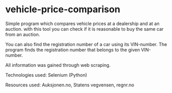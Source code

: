 # vehicle-price-comparison

Simple program which compares vehicle prices at a dealership and at an auction. with this tool you can check if it is reasonable to buy the same car from an auction.

You can also find the registration number of a car using its VIN-number. The program finds the registration number that belongs to the given VIN-number.

All information was gained through web scraping.

Technologies used: Selenium (Python)

Resources used: Auksjonen.no, Statens vegvensen, regnr.no
